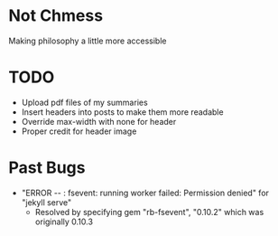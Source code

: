 # Not Chmess
Making philosophy a little more accessible

# TODO 
* Upload pdf files of my summaries
* Insert headers into posts to make them more readable
* Override max-width with none for header
* Proper credit for header image

# Past Bugs
* "ERROR -- : fsevent: running worker failed: Permission denied" for "jekyll serve"
    * Resolved by specifying gem "rb-fsevent", "0.10.2" which was originally 0.10.3